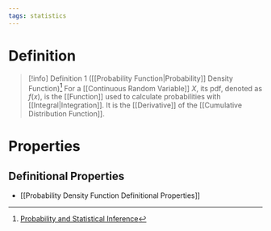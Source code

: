 ```yaml
---
tags: statistics
---
```


# Definition

> [!info] Definition 1 ([[Probability Function|Probability]] Density Function)[^1]
> For a [[Continuous Random Variable]] $X$, its pdf, denoted as $f(x)$, is the [[Function]] used to calculate probabilities with [[Integral|Integration]].
> It is the [[Derivative]] of the [[Cumulative Distribution Function]].

# Properties

## Definitional Properties
- [[Probability Density Function Definitional Properties]]

[^1]: [Probability and Statistical Inference](zotero://open-pdf/library/items/RM5FREYV?page=52)